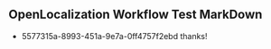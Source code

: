 ## OpenLocalization Workflow Test MarkDown
* 5577315a-8993-451a-9e7a-0ff4757f2ebd thanks!

<!--HONumber=Aug16_HO4-->


